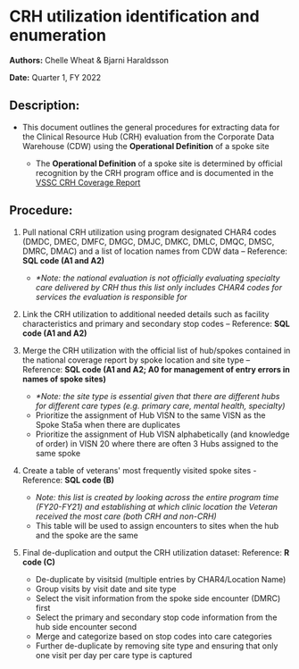 # CRH utilization identification and enumeration  

__Authors:__  Chelle Wheat & Bjarni Haraldsson  

__Date:__  Quarter 1, FY 2022  

## Description:    
* This document outlines the general procedures for extracting data for the Clinical Resource Hub (CRH) evaluation from the Corporate Data Warehouse (CDW) using the __Operational Definition__ of a spoke site    

    + The __Operational Definition__ of a spoke site is determined by official recognition by the CRH program office and is documented in the [VSSC CRH Coverage Report](https://pyramid.cdw.va.gov/direct/?id=e160df49-3d53-4fbc-b83c-823ebcf26949)

## Procedure:  

1.	Pull national CRH utilization using program designated CHAR4 codes (DMDC, DMEC, DMFC, DMGC, DMJC, DMKC, DMLC, DMQC, DMSC, DMRC, DMAC) and a list of location names from CDW data – Reference: __SQL code (A1 and A2)__   

    +	_*Note: the national evaluation is not officially evaluating specialty care delivered by CRH thus this list only includes CHAR4 codes for services the evaluation is responsible for_    
    
2.	Link the CRH utilization to additional needed details such as facility characteristics and primary and secondary stop codes – Reference:  __SQL code (A1 and A2)__

3.	Merge the CRH utilization with the official list of hub/spokes contained in the national coverage report by spoke location and site type – Reference:  __SQL code (A1 and A2; A0 for management of entry errors in names of spoke sites)__    

    +	_*Note: the site type is essential given that there are different hubs for different care types (e.g. primary care, mental health, specialty)_  
    +	Prioritize the assignment of Hub VISN to the same VISN as the Spoke Sta5a when there are duplicates
    +	Prioritize the assignment of Hub VISN alphabetically (and knowledge of order) in VISN 20 where there are often 3 Hubs assigned to the same spoke  


4.	Create a table of veterans' most frequently visited spoke sites - Reference:  __SQL code (B)__ 

    + _Note: this list is created by looking across the entire program time (FY20-FY21) and establishing at which clinic location the Veteran received the most care (both CRH and non-CRH)_  
    + This table will be used to assign encounters to sites when the hub and the spoke are the same   

5.	Final de-duplication and output the CRH utilization dataset: Reference:  __R code (C)__

    +	De-duplicate by visitsid (multiple entries by CHAR4/Location Name)
    +	Group visits by visit date and site type
    +	Select the visit information from the spoke side encounter (DMRC) first
    +	Select the primary and secondary stop code information from the hub side encounter second
    +	Merge and categorize based on stop codes into care categories
    +	Further de-duplicate by removing site type and ensuring that only one visit per day per care type is captured
